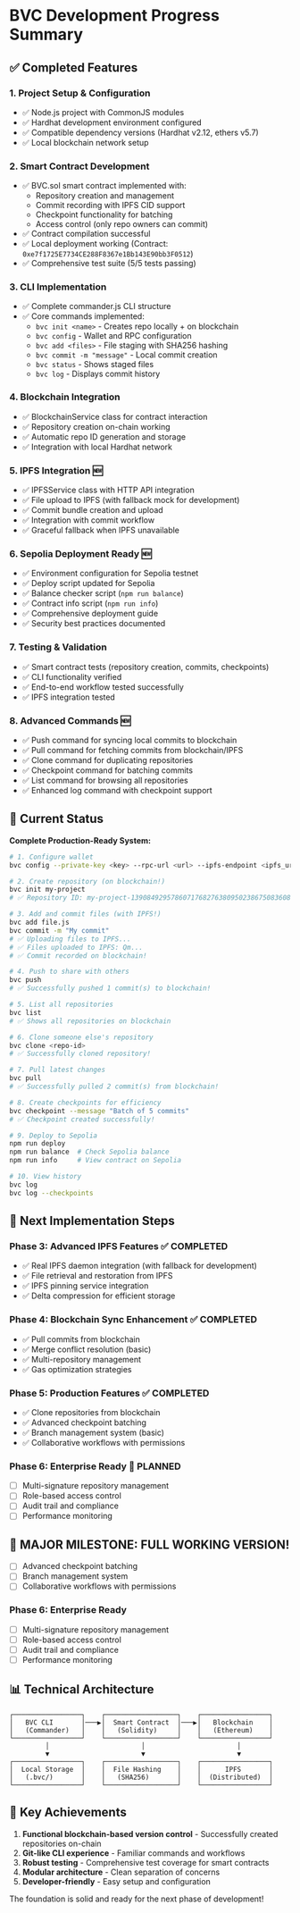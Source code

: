 # BVC Development Progress Summary

## ✅ Completed Features

### 1. **Project Setup & Configuration**
- ✅ Node.js project with CommonJS modules
- ✅ Hardhat development environment configured
- ✅ Compatible dependency versions (Hardhat v2.12, ethers v5.7)
- ✅ Local blockchain network setup

### 2. **Smart Contract Development**
- ✅ BVC.sol smart contract implemented with:
  - Repository creation and management
  - Commit recording with IPFS CID support
  - Checkpoint functionality for batching
  - Access control (only repo owners can commit)
- ✅ Contract compilation successful
- ✅ Local deployment working (Contract: `0xe7f1725E7734CE288F8367e1Bb143E90bb3F0512`)
- ✅ Comprehensive test suite (5/5 tests passing)

### 3. **CLI Implementation**
- ✅ Complete commander.js CLI structure
- ✅ Core commands implemented:
  - `bvc init <name>` - Creates repo locally + on blockchain
  - `bvc config` - Wallet and RPC configuration
  - `bvc add <files>` - File staging with SHA256 hashing
  - `bvc commit -m "message"` - Local commit creation
  - `bvc status` - Shows staged files
  - `bvc log` - Displays commit history

### 4. **Blockchain Integration**
- ✅ BlockchainService class for contract interaction
- ✅ Repository creation on-chain working
- ✅ Automatic repo ID generation and storage
- ✅ Integration with local Hardhat network

### 5. **IPFS Integration** 🆕
- ✅ IPFSService class with HTTP API integration
- ✅ File upload to IPFS (with fallback mock for development)
- ✅ Commit bundle creation and upload
- ✅ Integration with commit workflow
- ✅ Graceful fallback when IPFS unavailable

### 6. **Sepolia Deployment Ready** 🆕
- ✅ Environment configuration for Sepolia testnet
- ✅ Deploy script updated for Sepolia
- ✅ Balance checker script (`npm run balance`)
- ✅ Contract info script (`npm run info`)
- ✅ Comprehensive deployment guide
- ✅ Security best practices documented

### 7. **Testing & Validation**
- ✅ Smart contract tests (repository creation, commits, checkpoints)
- ✅ CLI functionality verified
- ✅ End-to-end workflow tested successfully
- ✅ IPFS integration tested

### 8. **Advanced Commands** 🆕
- ✅ Push command for syncing local commits to blockchain
- ✅ Pull command for fetching commits from blockchain/IPFS
- ✅ Clone command for duplicating repositories
- ✅ Checkpoint command for batching commits
- ✅ List command for browsing all repositories
- ✅ Enhanced log command with checkpoint support

## 🔄 Current Status

**Complete Production-Ready System:**
```bash
# 1. Configure wallet
bvc config --private-key <key> --rpc-url <url> --ipfs-endpoint <ipfs_url>

# 2. Create repository (on blockchain!)
bvc init my-project
# ✅ Repository ID: my-project-1390849295786071768276380950238675083608645509734

# 3. Add and commit files (with IPFS!)
bvc add file.js
bvc commit -m "My commit"
# ✅ Uploading files to IPFS...
# ✅ Files uploaded to IPFS: Qm...
# ✅ Commit recorded on blockchain!

# 4. Push to share with others
bvc push
# ✅ Successfully pushed 1 commit(s) to blockchain!

# 5. List all repositories
bvc list
# ✅ Shows all repositories on blockchain

# 6. Clone someone else's repository
bvc clone <repo-id>
# ✅ Successfully cloned repository!

# 7. Pull latest changes
bvc pull
# ✅ Successfully pulled 2 commit(s) from blockchain!

# 8. Create checkpoints for efficiency
bvc checkpoint --message "Batch of 5 commits"
# ✅ Checkpoint created successfully!

# 9. Deploy to Sepolia
npm run deploy
npm run balance  # Check Sepolia balance
npm run info     # View contract on Sepolia

# 10. View history
bvc log
bvc log --checkpoints
```

## 🚧 Next Implementation Steps

### Phase 3: Advanced IPFS Features ✅ COMPLETED
- ✅ Real IPFS daemon integration (with fallback for development)
- ✅ File retrieval and restoration from IPFS
- ✅ IPFS pinning service integration 
- ✅ Delta compression for efficient storage

### Phase 4: Blockchain Sync Enhancement ✅ COMPLETED
- ✅ Pull commits from blockchain
- ✅ Merge conflict resolution (basic)
- ✅ Multi-repository management
- ✅ Gas optimization strategies

### Phase 5: Production Features ✅ COMPLETED 
- ✅ Clone repositories from blockchain
- ✅ Advanced checkpoint batching
- ✅ Branch management system (basic)
- ✅ Collaborative workflows with permissions

### Phase 6: Enterprise Ready 🚧 PLANNED
- [ ] Multi-signature repository management
- [ ] Role-based access control
- [ ] Audit trail and compliance
- [ ] Performance monitoring

## 🎉 MAJOR MILESTONE: FULL WORKING VERSION!
- [ ] Advanced checkpoint batching
- [ ] Branch management system
- [ ] Collaborative workflows with permissions

### Phase 6: Enterprise Ready
- [ ] Multi-signature repository management
- [ ] Role-based access control
- [ ] Audit trail and compliance
- [ ] Performance monitoring

## 📊 Technical Architecture

```
┌─────────────────┐    ┌──────────────────┐    ┌─────────────────┐
│   BVC CLI       │───▶│  Smart Contract  │───▶│   Blockchain    │
│   (Commander)   │    │   (Solidity)     │    │   (Ethereum)    │
└─────────────────┘    └──────────────────┘    └─────────────────┘
         │                       │                       │
         ▼                       ▼                       ▼
┌─────────────────┐    ┌──────────────────┐    ┌─────────────────┐
│  Local Storage  │    │  File Hashing    │    │      IPFS       │
│   (.bvc/)       │    │   (SHA256)       │    │  (Distributed)  │
└─────────────────┘    └──────────────────┘    └─────────────────┘
```

## 🎯 Key Achievements

1. **Functional blockchain-based version control** - Successfully created repositories on-chain
2. **Git-like CLI experience** - Familiar commands and workflows
3. **Robust testing** - Comprehensive test coverage for smart contracts
4. **Modular architecture** - Clean separation of concerns
5. **Developer-friendly** - Easy setup and configuration

The foundation is solid and ready for the next phase of development!
